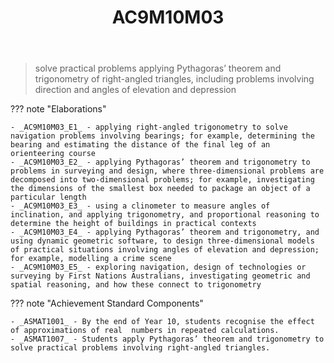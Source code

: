 ﻿---
backlinks:
- title: Learning Areas
  url: /memex/sense/Teaching/Curriculum/v9/v9-learning-areas.html
tags: australian-curriculum
title: AC9M10M03
type: note
---
> solve practical problems applying Pythagoras’ theorem and trigonometry of right-angled triangles, including problems involving direction and angles of elevation and depression

??? note "Elaborations"

	- _AC9M10M03_E1_ - applying right-angled trigonometry to solve navigation problems involving bearings; for example, determining the bearing and estimating the distance of the final leg of an orienteering course
	- _AC9M10M03_E2_ - applying Pythagoras’ theorem and trigonometry to problems in surveying and design, where three-dimensional problems are decomposed into two-dimensional problems; for example, investigating the dimensions of the smallest box needed to package an object of a particular length
	- _AC9M10M03_E3_ - using a clinometer to measure angles of inclination, and applying trigonometry, and proportional reasoning to determine the height of buildings in practical contexts
	- _AC9M10M03_E4_ - applying Pythagoras’ theorem and trigonometry, and using dynamic geometric software, to design three-dimensional models of practical situations involving angles of elevation and depression; for example, modelling a crime scene
	- _AC9M10M03_E5_ - exploring navigation, design of technologies or surveying by First Nations Australians, investigating geometric and spatial reasoning, and how these connect to trigonometry
??? note "Achievement Standard Components"

	- _ASMAT1001_ - By the end of Year 10, students recognise the effect of approximations of real  numbers in repeated calculations.
	- _ASMAT1007_ - Students apply Pythagoras’ theorem and trigonometry to solve practical problems involving right-angled triangles.